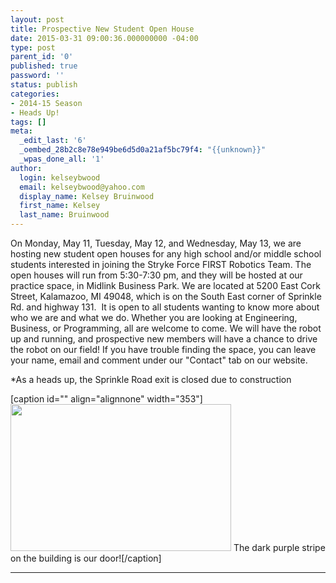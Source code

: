 ```yaml
---
layout: post
title: Prospective New Student Open House
date: 2015-03-31 09:00:36.000000000 -04:00
type: post
parent_id: '0'
published: true
password: ''
status: publish
categories:
- 2014-15 Season
- Heads Up!
tags: []
meta:
  _edit_last: '6'
  _oembed_28b2c8e78e949be6d5d0a21af5bc79f4: "{{unknown}}"
  _wpas_done_all: '1'
author:
  login: kelseybwood
  email: kelseybwood@yahoo.com
  display_name: Kelsey Bruinwood
  first_name: Kelsey
  last_name: Bruinwood
---
```

<p>On Monday, May 11, Tuesday, May 12, and Wednesday, May 13, we are hosting new student open houses for any high school and/or middle school students interested in joining the Stryke Force FIRST Robotics Team. The open houses will run from 5:30-7:30 pm, and they will be hosted at our practice space, in Midlink Business Park. We are located at 5200 East Cork Street, Kalamazoo, MI 49048, which is on the South East corner of Sprinkle Rd. and highway 131.  It is open to all students wanting to know more about who we are and what we do. Whether you are looking at Engineering, Business, or Programming, all are welcome to come. We will have the robot up and running, and prospective new members will have a chance to drive the robot on our field! If you have trouble finding the space, you can leave your name, email and comment under our "Contact" tab on our website.</p>
<p>*As a heads up, the Sprinkle Road exit is closed due to construction</p>
<p>[caption id="" align="alignnone" width="353"]<img src="{{ site.baseurl }}/assets/images/midlink-bldg-a0c0a451e5369b6c_large.jpg" alt="" width="353" height="235" /> The dark purple stripe on the building is our door![/caption]</p>
<hr />
<p>&nbsp;</p>
